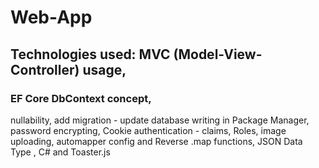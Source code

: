 # Web-App
 ## Technologies used: MVC (Model-View-Controller) usage, 
 ### EF Core DbContext concept,
 nullability,
 add migration - update database writing in Package Manager, 
 password encrypting, 
 Cookie authentication - claims, 
 Roles, 
 image uploading, 
 automapper config and Reverse .map functions, 
 JSON Data Type , 
 C# and Toaster.js
